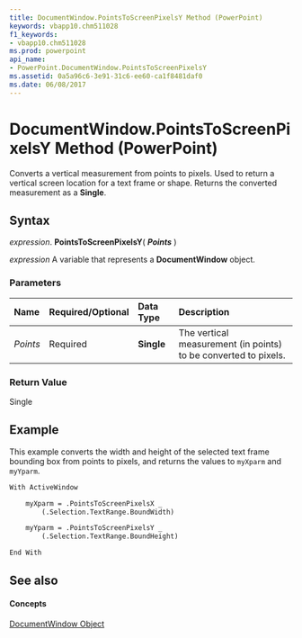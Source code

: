 ```yaml
---
title: DocumentWindow.PointsToScreenPixelsY Method (PowerPoint)
keywords: vbapp10.chm511028
f1_keywords:
- vbapp10.chm511028
ms.prod: powerpoint
api_name:
- PowerPoint.DocumentWindow.PointsToScreenPixelsY
ms.assetid: 0a5a96c6-3e91-31c6-ee60-ca1f8481daf0
ms.date: 06/08/2017
---
```



# DocumentWindow.PointsToScreenPixelsY Method (PowerPoint)

Converts a vertical measurement from points to pixels. Used to return a vertical screen location for a text frame or shape. Returns the converted measurement as a  **Single**.


## Syntax

 _expression_. **PointsToScreenPixelsY**( **_Points_** )

 _expression_ A variable that represents a **DocumentWindow** object.


### Parameters



|**Name**|**Required/Optional**|**Data Type**|**Description**|
|:-----|:-----|:-----|:-----|
| _Points_|Required|**Single**|The vertical measurement (in points) to be converted to pixels.|

### Return Value

Single


## Example

This example converts the width and height of the selected text frame bounding box from points to pixels, and returns the values to  `myXparm` and `myYparm`.


```vb
With ActiveWindow

    myXparm = .PointsToScreenPixelsX _
        (.Selection.TextRange.BoundWidth)

    myYparm = .PointsToScreenPixelsY _
        (.Selection.TextRange.BoundHeight)

End With
```


## See also


#### Concepts



[DocumentWindow Object](PowerPoint.DocumentWindow.md)

